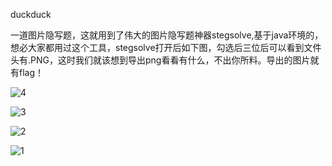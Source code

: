 duckduck

一道图片隐写题，这就用到了伟大的图片隐写题神器stegsolve,基于java环境的，想必大家都用过这个工具，stegsolve打开后如下图，勾选后三位后可以看到文件头有.PNG，这时我们就该想到导出png看看有什么，不出你所料。导出的图片就有flag！

![4](C:\Users\DELL\Desktop\duck\4.png)

![3](C:\Users\DELL\Desktop\duck\3.png)

![2](C:\Users\DELL\Desktop\duck\2.png)

![1](C:\Users\DELL\Desktop\duck\1.png)


